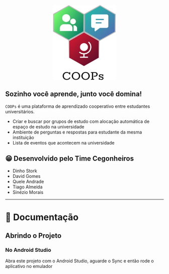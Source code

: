 <p align="center"><img src="docs/logo.png" width="200"/></p>

## Sozinho você aprende, junto você domina!
`COOPs` é uma plataforma de aprendizado cooperativo entre estudantes universitários.

* Criar e buscar por grupos de estudo com alocação automática de espaço de estudo na universidade
* Ambiente de perguntas e respostas para estudante da mesma instituição
* Lista de eventos que acontecem na universidade

## 😁 Desenvolvido pelo Time Cegonheiros
 * Dinho Stork
 * David Gomes
 * Quele Andrade
 * Tiago Almeida
 * Sinézio Morais

---


# 📔  Documentação


## Abrindo o Projeto

### No Android Studio

Abra este projeto com o Android Studio, aguarde o Sync e então rode o aplicativo no emulador
